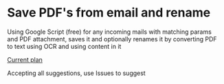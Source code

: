 # Save PDF's from email and rename
Using Google Script (free) for any incoming mails with matching params and PDF attachment, saves it and optionally renames it by converting PDF to text using OCR and using content in it

[Current plan](https://gitmind.com/app/doc/9071395305)

Accepting all suggestions, use Issues to suggest
